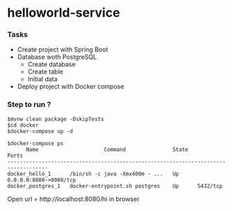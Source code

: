 # helloworld-service

### Tasks
* Create project with Spring Boot
* Database woth PostgreSQL
  * Create database
  * Create table
  * Initial data
* Deploy project with Docker compose

### Step to run ?
```
$mvnw clean package -DskipTests
$cd docker
$docker-compose up -d

$docker-compose ps
      Name                     Command               State           Ports
-----------------------------------------------------------------------------------
docker_hello_1      /bin/sh -c java -Xmx400m - ...   Up      0.0.0.0:8080->8080/tcp
docker_postgres_1   docker-entrypoint.sh postgres    Up      5432/tcp
```
Open url = http://localhost:8080/hi in browser


